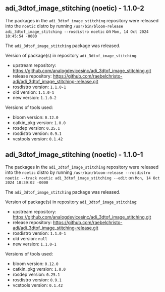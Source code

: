 ## adi_3dtof_image_stitching (noetic) - 1.1.0-2

The packages in the `adi_3dtof_image_stitching` repository were released into the `noetic` distro by running `/usr/bin/bloom-release adi_3dtof_image_stitching --rosdistro noetic` on `Mon, 14 Oct 2024 10:45:54 -0000`

The `adi_3dtof_image_stitching` package was released.

Version of package(s) in repository `adi_3dtof_image_stitching`:

- upstream repository: https://github.com/analogdevicesinc/adi_3dtof_image_stitching.git
- release repository: https://github.com/raebelchristo-adi/adi_3dtof_image_stitching-release.git
- rosdistro version: `1.1.0-1`
- old version: `1.1.0-1`
- new version: `1.1.0-2`

Versions of tools used:

- bloom version: `0.12.0`
- catkin_pkg version: `1.0.0`
- rosdep version: `0.25.1`
- rosdistro version: `0.9.1`
- vcstools version: `0.1.42`


## adi_3dtof_image_stitching (noetic) - 1.1.0-1

The packages in the `adi_3dtof_image_stitching` repository were released into the `noetic` distro by running `/usr/bin/bloom-release --rosdistro noetic --track noetic adi_3dtof_image_stitching --edit` on `Mon, 14 Oct 2024 10:39:02 -0000`

The `adi_3dtof_image_stitching` package was released.

Version of package(s) in repository `adi_3dtof_image_stitching`:

- upstream repository: https://github.com/analogdevicesinc/adi_3dtof_image_stitching.git
- release repository: https://github.com/raebelchristo-adi/adi_3dtof_image_stitching-release.git
- rosdistro version: `1.1.0-1`
- old version: `null`
- new version: `1.1.0-1`

Versions of tools used:

- bloom version: `0.12.0`
- catkin_pkg version: `1.0.0`
- rosdep version: `0.25.1`
- rosdistro version: `0.9.1`
- vcstools version: `0.1.42`


